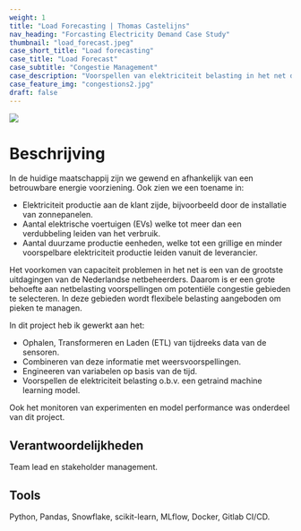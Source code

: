 ```yaml
---
weight: 1
title: "Load Forecasting | Thomas Castelijns"
nav_heading: "Forcasting Electricity Demand Case Study"
thumbnail: "load_forecast.jpeg"
case_short_title: "Load forecasting"
case_title: "Load Forecast"
case_subtitle: "Congestie Management"
case_description: "Voorspellen van elektriciteit belasting in het net door meetdata te combineren met weersvoorspellingen."
case_feature_img: "congestions2.jpg"
draft: false
---
```


![](/img/load_forecast.jpeg)

# Beschrijving
In de huidige maatschappij zijn we gewend en afhankelijk van een betrouwbare energie voorziening. Ook zien we een toename in:
- Elektriciteit productie aan de klant zijde, bijvoorbeeld door de installatie van zonnepanelen.
- Aantal elektrische voertuigen (EVs) welke tot meer dan een verdubbeling leiden van het verbruik.
- Aantal duurzame productie eenheden, welke tot een grillige en minder voorspelbare elektriciteit productie leiden vanuit de leverancier.

Het voorkomen van capaciteit problemen in het net is een van de grootste uitdagingen van de Nederlandse netbeheerders.
Daarom is er een grote behoefte aan netbelasting voorspellingen om potentiële congestie gebieden te selecteren.
In deze gebieden wordt flexibele belasting aangeboden om pieken te managen. 

In dit project heb ik gewerkt aan het:

- Ophalen, Transformeren en Laden (ETL) van tijdreeks data van de sensoren.
- Combineren van deze informatie met weersvoorspellingen.
- Engineeren van variabelen op basis van de tijd.
- Voorspellen de elektriciteit belasting o.b.v. een getraind machine learning model.

Ook het monitoren van experimenten en model performance was onderdeel van dit project.

## Verantwoordelijkheden
Team lead en stakeholder management.

## Tools
Python, Pandas, Snowflake, scikit-learn, MLflow, Docker, Gitlab CI/CD.